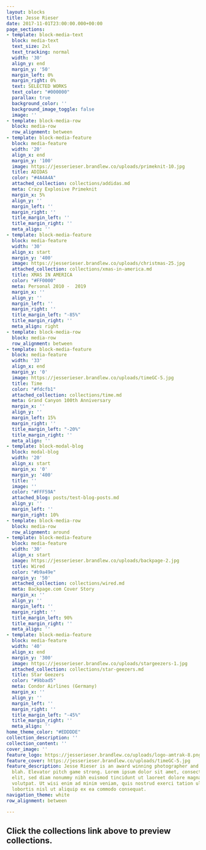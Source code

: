 ```yaml
---
layout: blocks
title: Jesse Rieser
date: 2017-11-01T23:00:00.000+00:00
page_sections:
- template: block-media-text
  block: media-text
  text_size: 2xl
  text_tracking: normal
  width: '30'
  align_y: end
  margin_y: '50'
  margin_left: 0%
  margin_right: 0%
  text: SELECTED WORKS
  text_color: "#000000"
  parallax: true
  background_color: ''
  background_image_toggle: false
  image: ''
- template: block-media-row
  block: media-row
  row_alignment: between
- template: block-media-feature
  block: media-feature
  width: '20'
  align_x: end
  margin_y: '100'
  image: https://jesserieser.brandlew.co/uploads/primeknit-10.jpg
  title: ADIDAS
  color: "#4A4A4A"
  attached_collection: collections/addidas.md
  meta: Crazy Explosive Primeknit
  margin_x: 5%
  align_y: ''
  margin_left: ''
  margin_right: ''
  title_margin_left: ''
  title_margin_right: ''
  meta_align: ''
- template: block-media-feature
  block: media-feature
  width: '30'
  align_x: start
  margin_y: '400'
  image: https://jesserieser.brandlew.co/uploads/christmas-25.jpg
  attached_collection: collections/xmas-in-america.md
  title: XMAS IN AMERICA
  color: "#FF0000"
  meta: Personal 2010 -  2019
  margin_x: ''
  align_y: ''
  margin_left: ''
  margin_right: ''
  title_margin_left: "-85%"
  title_margin_right: ''
  meta_align: right
- template: block-media-row
  block: media-row
  row_alignment: between
- template: block-media-feature
  block: media-feature
  width: '33'
  align_x: end
  margin_y: '0'
  image: https://jesserieser.brandlew.co/uploads/timeGC-5.jpg
  title: Time
  color: "#fdcfb1"
  attached_collection: collections/time.md
  meta: Grand Canyon 100th Anniversary 
  margin_x: ''
  align_y: ''
  margin_left: 15%
  margin_right: ''
  title_margin_left: "-20%"
  title_margin_right: ''
  meta_align: ''
- template: block-modal-blog
  block: modal-blog
  width: '20'
  align_x: start
  margin_x: '0'
  margin_y: '400'
  title: ''
  image: ''
  color: "#FFF59A"
  attached_blog: posts/test-blog-posts.md
  align_y: ''
  margin_left: ''
  margin_right: 10%
- template: block-media-row
  block: media-row
  row_alignment: around
- template: block-media-feature
  block: media-feature
  width: '30'
  align_x: start
  image: https://jesserieser.brandlew.co/uploads/backpage-2.jpg
  title: Wired
  color: "#b9a49e"
  margin_y: '50'
  attached_collection: collections/wired.md
  meta: Backpage.com Cover Story
  margin_x: ''
  align_y: ''
  margin_left: ''
  margin_right: ''
  title_margin_left: 90%
  title_margin_right: ''
  meta_align: ''
- template: block-media-feature
  block: media-feature
  width: '40'
  align_x: end
  margin_y: '300'
  image: https://jesserieser.brandlew.co/uploads/stargeezers-1.jpg
  attached_collection: collections/star-geezers.md
  title: Star Geezers
  color: "#9bbad5"
  meta: Condor Airlines (Germany)
  margin_x: ''
  align_y: ''
  margin_left: ''
  margin_right: ''
  title_margin_left: "-45%"
  title_margin_right: ''
  meta_align: ''
home_theme_color: "#EDDDDE"
collection_description: ''
collection_content: ''
cover_image: ''
feature_logo: https://jesserieser.brandlew.co/uploads/logo-amtrak-8.png
feature_cover: https://jesserieser.brandlew.co/uploads/timeGC-5.jpg
feature_description: Jesse Rieser is an award winning photographer and blah blah blah
  blah. Elevator pitch game strong. Lorem ipsum dolor sit amet, consectetuer adipiscing
  elit, sed diam nonummy nibh euismod tincidunt ut laoreet dolore magna aliquam erat
  volutpat. Ut wisi enim ad minim veniam, quis nostrud exerci tation ullamcorper suscipit
  lobortis nisl ut aliquip ex ea commodo consequat.
navigation_theme: white
row_alignment: between

---
```

## Click the collections link above to preview collections.